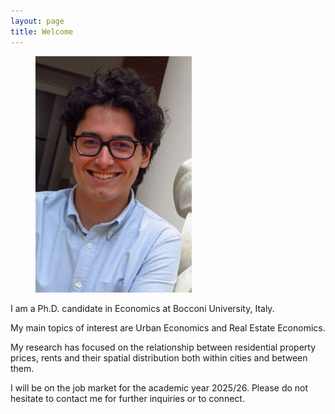```yaml
---
layout: page
title: Welcome
---
```


<div class="banner"></div>

<link rel="stylesheet" href="/assets/css/override.css">

<figure>
  <img src="/assets/images/AlbertoNasiFotoBella2.jpg" alt="Foto profilo" width="250">
</figure>

I am a Ph.D. candidate in Economics at Bocconi University, Italy.


My main topics of interest are Urban Economics and Real Estate Economics.


My research has focused on the relationship between residential property prices, rents and their spatial distribution both within cities and between them.


I will be on the job market for the academic year 2025/26. Please do not hesitate to contact me for further inquiries or to connect.
